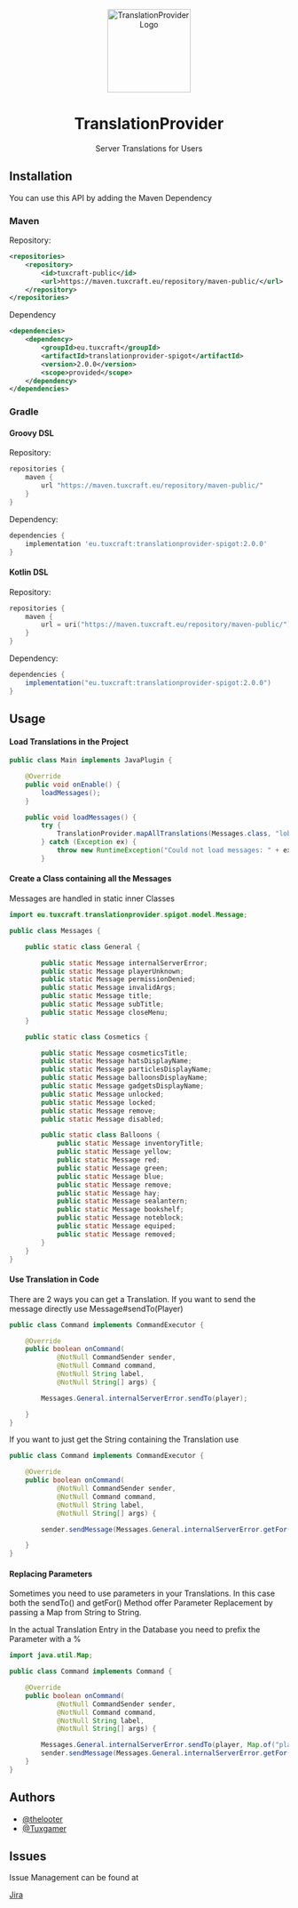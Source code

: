 <div align="center">
<img src="https://i.ibb.co/890xdWq/translationpriovider.png" alt="TranslationProvider Logo" width="150">

# TranslationProvider

Server Translations for Users
</div>

## Installation

You can use this API by adding the Maven Dependency

### Maven

Repository:

```xml
<repositories>
    <repository>
        <id>tuxcraft-public</id>
        <url>https://maven.tuxcraft.eu/repository/maven-public/</url>
    </repository>
</repositories>
```

Dependency

```xml
<dependencies>
    <dependency>
        <groupId>eu.tuxcraft</groupId>
        <artifactId>translationprovider-spigot</artifactId>
        <version>2.0.0</version>
        <scope>provided</scope>
    </dependency>
</dependencies>
```

### Gradle

#### Groovy DSL

Repository:

```groovy
repositories {
    maven {
        url "https://maven.tuxcraft.eu/repository/maven-public/"
    }
}
```

Dependency:

```groovy
dependencies {
    implementation 'eu.tuxcraft:translationprovider-spigot:2.0.0'
}
```

#### Kotlin DSL

Repository:

```kotlin
repositories {
    maven {
        url = uri("https://maven.tuxcraft.eu/repository/maven-public/")
    }
}
```

Dependency:

```groovy
dependencies {
    implementation("eu.tuxcraft:translationprovider-spigot:2.0.0")
}
```

## Usage

#### Load Translations in the Project

```java
public class Main implements JavaPlugin {

	@Override
	public void onEnable() {
		loadMessages();
	}

	public void loadMessages() {
		try {
			TranslationProvider.mapAllTranslations(Messages.class, "lobby");
		} catch (Exception ex) {
			throw new RuntimeException("Could not load messages: " + ex.getMessage(), ex);
		}
```

#### Create a Class containing all the Messages

Messages are handled in static inner Classes

```java
import eu.tuxcraft.translationprovider.spigot.model.Message;

public class Messages {

	public static class General {

		public static Message internalServerError;
		public static Message playerUnknown;
		public static Message permissionDenied;
		public static Message invalidArgs;
		public static Message title;
		public static Message subTitle;
		public static Message closeMenu;
	}

	public static class Cosmetics {

		public static Message cosmeticsTitle;
		public static Message hatsDisplayName;
		public static Message particlesDisplayName;
		public static Message balloonsDisplayName;
		public static Message gadgetsDisplayName;
		public static Message unlocked;
		public static Message locked;
		public static Message remove;
		public static Message disabled;

		public static class Balloons {
			public static Message inventoryTitle;
			public static Message yellow;
			public static Message red;
			public static Message green;
			public static Message blue;
			public static Message remove;
			public static Message hay;
			public static Message sealantern;
			public static Message bookshelf;
			public static Message noteblock;
			public static Message equiped;
			public static Message removed;
		}
	}
}

```

#### Use Translation in Code

There are 2 ways you can get a Translation.
If you want to send the message directly use Message#sendTo(Player)

```java
public class Command implements CommandExecutor {

	@Override
	public boolean onCommand(
			@NotNull CommandSender sender,
			@NotNull Command command,
			@NotNull String label,
			@NotNull String[] args) {

		Messages.General.internalServerError.sendTo(player);

	}
}
```

If you want to just get the String containing the Translation use

```java
public class Command implements CommandExecutor {

	@Override
	public boolean onCommand(
			@NotNull CommandSender sender,
			@NotNull Command command,
			@NotNull String label,
			@NotNull String[] args) {

		sender.sendMessage(Messages.General.internalServerError.getFor(player));

	}
}
```

#### Replacing Parameters

Sometimes you need to use parameters in your Translations.
In this case both the sendTo() and getFor() Method offer Parameter Replacement
by passing a Map from String to String.

In the actual Translation Entry in the Database you need to prefix the Parameter with a %

```java
import java.util.Map;

public class Command implements Command {

	@Override
	public boolean onCommand(
			@NotNull CommandSender sender,
			@NotNull Command command,
			@NotNull String label,
			@NotNull String[] args) {

		Messages.General.internalServerError.sendTo(player, Map.of("player", sender.getName()));
		sender.sendMessage(Messages.General.internalServerError.getFor(player, Map.of("player", sender.getName())));
	}
}
```

## Authors

- [@thelooter](https://git.plugin-lab.com/thelooter)
- [@Tuxgamer](https://git.plugin-lab.com/TuxGamer)

## Issues

Issue Management can be found at

[Jira](http://jira.tuxcraft.eu/projects/TRANSL/issues/)